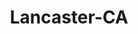 ---
title: Lancaster-CA
slug: lancaster-ca
f_state:
- cms/state/california.md
f_locations:
- cms/payday-loan/a-data-check-379.md
- cms/payday-loan/a-data-check-380.md
- cms/payday-loan/advance-america-1244.md
- cms/payday-loan/advance-america-1299.md
- cms/payday-loan/antelope-valley-check-cashing-4585.md
- cms/payday-loan/av-check-cashing-4987.md
- cms/payday-loan/califorina-budget-finance-5728.md
- cms/payday-loan/cash-america-financial-svcs-6674.md
- cms/payday-loan/cash-b4-payday-6726.md
- cms/payday-loan/cash-it-quick-7779.md
- cms/payday-loan/cash-it-quick-7782.md
- cms/payday-loan/check-into-cash-11577.md
- cms/payday-loan/check-into-cash-11658.md
- cms/payday-loan/check-into-cash-inc-13042.md
- cms/payday-loan/check-into-cash-of-california-13287.md
- cms/payday-loan/checks-cashed-eastside-14603.md
- cms/payday-loan/checks-cashed-eastside-14604.md
- cms/payday-loan/d-and-a-check-cashing-15645.md
- cms/payday-loan/dash-for-cash-15676.md
- cms/payday-loan/dash-for-cash-15677.md
- cms/payday-loan/king-cash-20029.md
- cms/payday-loan/mobile-payday-loans-inc-21013.md
- cms/payday-loan/monetary-mgt-of-south-ern-cal-21096.md
- cms/payday-loan/nix-check-cashing-23008.md
- cms/payday-loan/nix-check-cashing-no-78-23054.md
- cms/payday-loan/pay-it-back-check-cashing-23584.md
- cms/payday-loan/urgent-money-28270.md
- cms/payday-loan/west-side-cheks-cashed-28711.md
updated-on: '2024-05-30T13:41:28.615Z'
created-on: '2024-05-30T13:41:28.615Z'
published-on: '2024-05-30T13:54:32.469Z'
f_city: Lancaster
layout: '[city].html'
tags: city
---